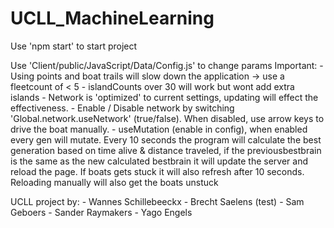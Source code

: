 # UCLL_MachineLearning

Use 'npm start' to start project

Use 'Client/public/JavaScript/Data/Config.js' to change params
Important: 
    - Using points and boat trails will slow down the application -> use a fleetcount of < 5
    - islandCounts over 30 will work but wont add extra islands
    - Network is 'optimized' to current settings, updating will effect the effectiveness.
    - Enable / Disable network by switching 'Global.network.useNetwork' (true/false). 
        When disabled, use arrow keys to drive the boat manually.
    - useMutation (enable in config), when enabled every gen will mutate. Every 10 seconds the program will calculate the best generation based on time alive & distance traveled, if the previousbestbrain is the same as the new calculated bestbrain it will update the server and reload the page. If boats gets stuck it will also refresh after 10 seconds. Reloading manually will also get the boats unstuck


UCLL project by: - Wannes Schillebeeckx - Brecht Saelens (test) - Sam Geboers - Sander Raymakers - Yago Engels